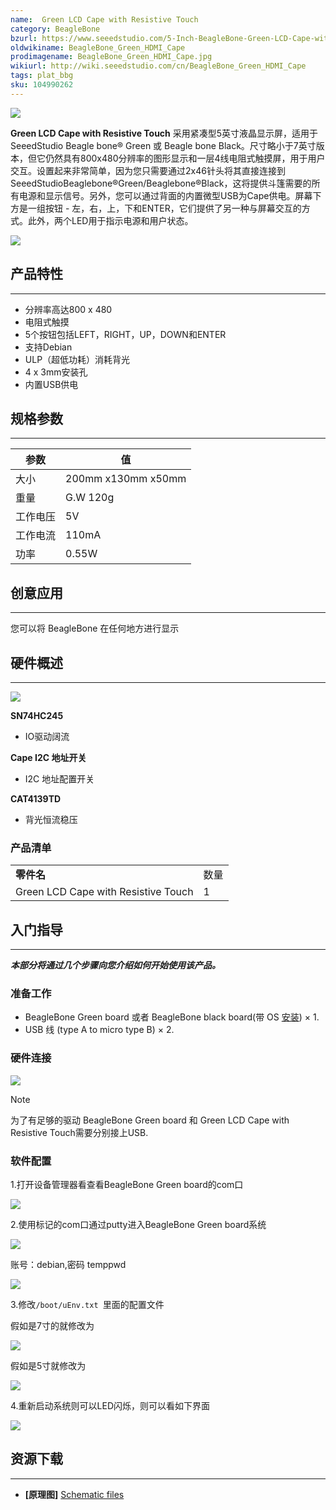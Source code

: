 ```yaml
---
name:  Green LCD Cape with Resistive Touch
category: BeagleBone
bzurl: https://www.seeedstudio.com/5-Inch-BeagleBone-Green-LCD-Cape-with-Resistive-Touch-p-2642.html
oldwikiname: BeagleBone_Green_HDMI_Cape
prodimagename: BeagleBone_Green_HDMI_Cape.jpg
wikiurl: http://wiki.seeedstudio.com/cn/BeagleBone_Green_HDMI_Cape
tags: plat_bbg
sku: 104990262
---
```


![](https://www.seeedstudio.site/media/catalog/product/cache/ef3164306500b1080e8560b2e8b5cc0f/h/t/httpsstatics3.seeedstudio.comseeedimg2016-08ddkssqrw2lfthpq0phlecp1r.jpg)

**Green LCD Cape with Resistive Touch** 采用紧凑型5英寸液晶显示屏，适用于SeeedStudio Beagle bone® Green 或 Beagle bone Black。尺寸略小于7英寸版本，但它仍然具有800x480分辨率的图形显示和一层4线电阻式触摸屏，用于用户交互。设置起来非常简单，因为您只需要通过2x46针头将其直接连接到SeeedStudioBeaglebone®Green/Beaglebone®Black，这将提供斗篷需要的所有电源和显示信号。另外，您可以通过背面的内置微型USB为Cape供电。屏幕下方是一组按钮 - 左，右，上，下和ENTER，它们提供了另一种与屏幕交互的方式。此外，两个LED用于指示电源和用户状态。

[![](https://github.com/SeeedDocument/wiki_chinese/raw/master/docs/images/click_to_buy.PNG)](https://item.taobao.com/item.htm?spm=a1z10.3-c-s.w4002-17798475645.15.4e2533dbJTz1bd&id=592870112931)

## 产品特性

--------

- 分辨率高达800 x 480
- 电阻式触摸
- 5个按钮包括LEFT，RIGHT，UP，DOWN和ENTER
- 支持Debian
- ULP（超低功耗）消耗背光
- 4 x 3mm安装孔
- 内置USB供电

## 规格参数

-------------

| 参数                | 值                                                                                                  |
|--------------------------|--------------------------------------------------------------------------------------------------------|
| 大小            | 200mm x130mm x50mm                                                                                              |
| 重量 | G.W 120g                                  |
|工作电压|5V |
|工作电流|110mA |
|功率|0.55W |


## 创意应用

-----------------

您可以将 BeagleBone 在任何地方进行显示

## 硬件概述
-----------------

![](https://www.seeedstudio.site/media/catalog/product/cache/ef3164306500b1080e8560b2e8b5cc0f/h/t/httpsstatics3.seeedstudio.comseeedimg2016-08za8h5rzwtbm1lq3n3oydkcxp.jpg)


**SN74HC245**

   - IO驱动阔流

**Cape I2C 地址开关**

   - I2C 地址配置开关

**CAT4139TD**

   - 背光恒流稳压


### 产品清单

|                            |          |
|----------------------------|----------|
| **零件名**             | 数量 |
|  Green LCD Cape with Resistive Touch | 1        |

## 入门指导
-----------

***本部分将通过几个步骤向您介绍如何开始使用该产品。***

### 准备工作

- BeagleBone Green board 或者 BeagleBone black board(带 OS [安装](http://beagleboard.org/getting-started)) × 1.
- USB 线 (type A to micro type B) × 2.

### 硬件连接

![](https://www.seeedstudio.site/media/catalog/product/cache/ef3164306500b1080e8560b2e8b5cc0f/h/t/httpsstatics3.seeedstudio.comseeedimg2016-086yqt2uwelst8w5mwuaklys12.jpg)

<div class="admonition note">
<p class="admonition-title">Note</p>

为了有足够的驱动 BeagleBone Green board 和  Green LCD Cape with Resistive Touch需要分别接上USB.

</div>

### 软件配置

1.打开设备管理器看查看BeagleBone Green board的com口

![](https://github.com/SeeedDocument/BBG-LCD-Cape-with-Resistive-Touch/raw/master/img/com-show.png)

2.使用标记的com口通过putty进入BeagleBone Green board系统

![](https://github.com/SeeedDocument/BBG-LCD-Cape-with-Resistive-Touch/raw/master/img/putty-config.png)

账号：debian,密码 temppwd

![](https://github.com/SeeedDocument/BBG-LCD-Cape-with-Resistive-Touch/raw/master/img/BBG-start.png)

3.修改`/boot/uEnv.txt `里面的配置文件

假如是7寸的就修改为

![](https://github.com/SeeedDocument/BBG-LCD-Cape-with-Resistive-Touch/raw/master/img/7-inch-config.png)

假如是5寸就修改为

![](https://github.com/SeeedDocument/BBG-LCD-Cape-with-Resistive-Touch/raw/master/img/5-inch-config.png)

4.重新启动系统则可以LED闪烁，则可以看如下界面

![](https://raw.githubusercontent.com/SeeedDocument/BeagleBone_Green_HDMI_Cape/master/img/Bbb_vnc.jpg)

## 资源下载
---------

- **[原理图]** [Schematic files](http://statics3.seeedstudio.com/assets/file/bazaar/product/5INCH_BBG_00A2_SCH.pdf)

<!-- This Markdown file was created from http://www.seeedstudio.com/wiki/BeagleBone_Green_HDMI_Cape -->
